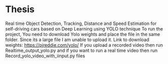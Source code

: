 # Thesis
Real time Object Detection, Tracking, Distance and Speed Estimation for self-driving cars based on Deep Learning using YOLO technique
To run the project, You need to download Yolo weights and place the file in the same folder. Since its a large file I am unable to upload it.
Link to download weights: https://pjreddie.com/yolo/
If you upload a recorded video then run Realtime_output_yolo.py and if you want to run a real time video then run Record_yolo_video_with_iinput.py files
